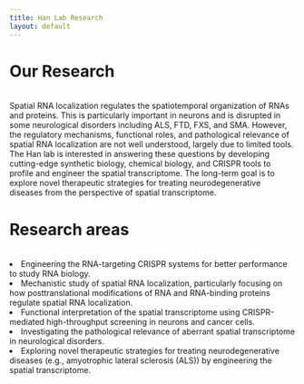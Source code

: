 ```yaml
---
title: Han Lab Research
layout: default
---
```


<div class="row">

# Our Research
<br>
Spatial RNA localization regulates the spatiotemporal organization of RNAs and proteins. This is particularly important in neurons and is disrupted in some neurological disorders including ALS, FTD, FXS, and SMA. However, the regulatory mechanisms, functional roles, and pathological relevance of spatial RNA localization are not well understood, largely due to limited tools. The Han lab is interested in answering these questions by developing cutting-edge synthetic biology, chemical biology, and CRISPR tools to profile and engineer the spatial transcriptome. The long-term goal is to explore novel therapeutic strategies for treating neurodegenerative diseases from the perspective of spatial transcriptome.
<br>
</div>

<div class="row">

# Research areas
<br>
<li>Engineering the RNA-targeting CRISPR systems for better performance to study RNA biology.</li>
<li>Mechanistic study of spatial RNA localization, particularly focusing on how posttranslational modifications of RNA and RNA-binding proteins regulate spatial RNA localization.</li>
<li>Functional interpretation of the spatial transcriptome using CRISPR-mediated high-throughput screening in neurons and cancer cells.</li>
<li>Investigating the pathological relevance of aberrant spatial transcriptome in neurological disorders.</li>
<li>Exploring novel therapeutic strategies for treating neurodegenerative diseases (e.g., amyotrophic lateral sclerosis (ALS)) by engineering the spatial transcriptome.</li>
<br>
</div>
